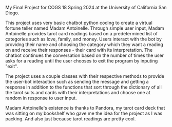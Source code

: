 My Final Project for COGS 18 Spring 2024 at the University of California San Diego.

This project uses very basic chatbot python coding to create a virtual fortune teller named Madam Antoinelle.  Through simple user input, Madam Antoinelle provides tarot card readings based on a predetermined list of categories such as love, family, and money.  Users interact with the bot by providng their name and choosing the category which they want a reading on and receive their responses - their card with its interpretation.  The chatbot continues the conversation based on the number of times the user asks for a reading until the user chooses to exit the program by inputing "exit".

The project uses a couple classes with their respective methods to provide the user-bot interaction such as sending the message and getting a response in addition to the functions that sort through the dictionary of all the tarot suits and cards with their interpretations and choose one at random in response to user input.

Madam Antoinelle's existence is thanks to Pandora, my tarot card deck that was sitting on my bookshelf who gave me the idea for the project as I was packing.  And also just because tarot readings are pretty cool.

